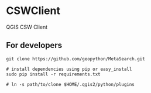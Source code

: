 CSWClient
=====

QGIS CSW Client

For developers
--------------
    git clone https://github.com/geopython/MetaSearch.git

    # install dependencies using pip or easy_install
    sudo pip install -r requirements.txt

    # ln -s path/to/clone $HOME/.qgis2/python/plugins
